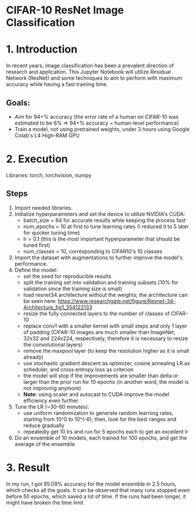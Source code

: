 # CIFAR-10 ResNet Image Classification

# 1. Introduction
In recent years, image classification has been a prevalent direction of research and application. This Jupyter Notebook will utilize Residual Network (ResNet) and some techniques to aim to perform with maximum accuracy while having a fast training time.

## Goals:
- Aim for 94+% accuracy (the error rate of a human on CIFAR-10 was estimated to be 6% => 94+% accuracy = human-level performance)
- Train a model, not using pretrained weights, under 3 hours using Google Colab's L4 High-RAM GPU

# 2. Execution

Libraries: torch, torchvision, numpy
 
## Steps
1. Import needed libraries.
2. Initialize hyperparameters and set the device to utilize NVIDIA's CUDA:
   - batch_size = 64 for accurate results while keeping the process fast
   - num_epochs = 10 at first to tune learning rates (I reduced it to 5 later for quicker tuning time)
   - lr = 0.1 (this is the most important hyperparameter that should be tuned first)
   - num_classes = 10, corresponding to CIFAR10's 10 classes
3. Import the dataset with augmentations to further improve the model's performance.
4. Define the model:
   - set the seed for reproducible results
   - split the training set into validation and training subsets (10% for validation since the training size is small)
   - load resnet34 architecture without the weights; the architecture can be seen here: https://www.researchgate.net/figure/Resnet-34-Architecture_fig1_354122133
   - resize the fully connected layers to the number of classes of CIFAR-10
   - replace conv1 with a smaller kernel with small steps and only 1 layer of padding (CIFAR-10 images are much smaller than ImageNet, 32x32 and 224x224, respectively, therefore it is necessary to resize the convolutional layers)
   - remove the maxpool layer (to keep the resolution higher as it is small already)
   - use stochastic gradient descent as optimizer, cosine annealing LR as scheduler, and cross entropy loss as criterion
   - the model will stop if the improvements are smaller than delta or larger than the prior run for 10 epochs (in another word, the model is not improving anymore)
   - **Note:** using scaler and autocast to CUDA improve the model efficiency even further
5. Tune the LR (~30-60 minutes):
   - use uniform randomization to generate random learning rates, starting from 10^0 to 10^(-6); then, look for the best ranges and reduce gradually
   - repeatedly get 10 lrs and run for 5 epochs each to get an excellent lr
6. Do an ensemble of 10 models, each trained for 100 epochs, and get the average of the ensemble

# 3. Result
In my run, I got 95.09% accuracy for the model ensemble in 2.5 hours, which checks all the goals.
It can be observed that many runs stopped even before 50 epochs, which saved a lot of time. If the runs had been longer, it might have broken the time limit.
   
